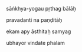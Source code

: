 sāṅkhya-yogau pṛthag bālāḥ

pravadanti na paṇḍitāḥ

ekam apy āsthitaḥ samyag

ubhayor vindate phalam